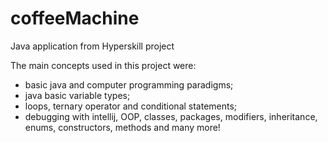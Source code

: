 # coffeeMachine
Java application from Hyperskill project

The main concepts used in this project were:
  - basic java and computer programming paradigms;
  - java basic variable types;
  - loops, ternary operator and conditional statements;
  - debugging with intellij, OOP, classes, packages, modifiers, inheritance, enums, constructors, methods and many more!
